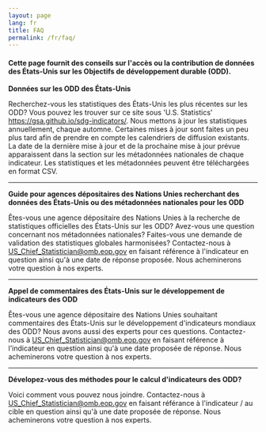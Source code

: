 ```yaml
---
layout: page
lang: fr
title: FAQ
permalink: /fr/faq/
---
```


<h4>Cette page fournit des conseils sur l'accès ou la contribution de données des États-Unis sur les Objectifs de développement durable (ODD).</h4>

**Données sur les ODD des États-Unis**

<p>Recherchez-vous les statistiques des États-Unis les plus récentes sur les ODD? Vous pouvez les trouver sur ce site sous 'U.S. Statistics' <a href="https://gsa.github.io/sdg-indicators/">https://gsa.github.io/sdg-indicators/</a>. Nous mettons à jour les statistiques annuellement, chaque automne. Certaines mises à jour sont faites un peu plus tard afin de prendre en compte les calendriers de diffusion existants. La date de la dernière mise à jour et de la prochaine mise à jour prévue apparaissent dans la section sur les métadonnées nationales de chaque indicateur. Les statistiques et les métadonnées peuvent être téléchargées en format CSV.</p>
<hr/>

**Guide pour agences dépositaires des Nations Unies recherchant des données des États-Unis ou des métadonnées nationales pour les ODD**

<p>Êtes-vous une agence dépositaire des Nations Unies à la recherche de statistiques officielles des États-Unis sur les ODD? Avez-vous une question concernant nos métadonnées nationales? Faites-vous une demande de validation des statistiques globales harmonisées? Contactez-nous à <a href="mailto:US_Chief_Statistician@omb.eop.gov?subject=Validation%20for%20harmoninzed%20global%20statistics&body=Indicator%20Number%0A%0AProposed%20response date">US_Chief_Statistician@omb.eop.gov</a> en faisant référence à l'indicateur en question ainsi qu'à une date de réponse proposée. Nous acheminerons votre question à nos experts.</p>
<hr/>

**Appel de commentaires des États-Unis sur le développement de indicateurs des ODD**

<p>Êtes-vous une agence dépositaire des Nations Unies souhaitant commentaires des États-Unis sur le développement d'indicateurs mondiaux des ODD? Nous avons aussi des experts pour ces questions. Contactez-nous à <a href="mailto:US_Chief_Statistician@omb.eop.gov?subject=Validation%20for%20harmoninzed%20global%20statistics&body=Indicator%20Number%0A%0AProposed%20response date">US_Chief_Statistician@omb.eop.gov</a> en faisant référence à l'indicateur en question ainsi qu'à une date  proposée de réponse. Nous acheminerons votre question à nos experts.</p>
<hr/>

**Dévelopez-vous des méthodes pour le calcul d'indicateurs des ODD?**

Voici comment vous pouvez nous joindre. Contactez-nous à <a href="mailto:US_Chief_Statistician@omb.eop.gov?subject=Validation%20for%20harmoninzed%20global%20statistics&body=Indicator%20Number%0A%0AProposed%20response date">US_Chief_Statistician@omb.eop.gov</a> en faisant référance à l'indicateur / au cible en question ainsi qu'à une date proposée de réponse. Nous acheminerons votre question à nos experts.
